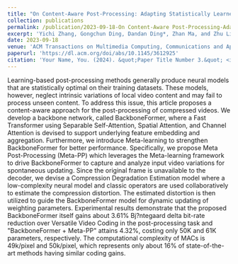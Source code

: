 ```yaml
---
title: "On Content-Aware Post-Processing: Adapting Statistically Learned Models to Dynamic Content"
collection: publications
permalink: /publication/2023-09-18-On Content-Aware Post-Processing-Adapting Statistically Learned Models to Dynamic Content
excerpt: 'Yichi Zhang, Gongchun Ding, Dandan Ding*, Zhan Ma, and Zhu Li'
date: 2023-09-18
venue: 'ACM Transactions on Multimedia Computing, Communications and Applications (ACM TOMM)'
paperurl: 'https://dl.acm.org/doi/abs/10.1145/3612925'
citation: 'Your Name, You. (2024). &quot;Paper Title Number 3.&quot; <i>GitHub Journal of Bugs</i>. 1(3).'
---
```


Learning-based post-processing methods generally produce neural models that are statistically optimal on their training datasets. These models, however, neglect intrinsic variations of local video content and may fail to process unseen content. To address this issue, this article proposes a content-aware approach for the post-processing of compressed videos. We develop a backbone network, called BackboneFormer, where a Fast Transformer using Separable Self-Attention, Spatial Attention, and Channel Attention is devised to support underlying feature embedding and aggregation. Furthermore, we introduce Meta-learning to strengthen BackboneFormer for better performance. Specifically, we propose Meta Post-Processing (Meta-PP) which leverages the Meta-learning framework to drive BackboneFormer to capture and analyze input video variations for spontaneous updating. Since the original frame is unavailable to the decoder, we devise a Compression Degradation Estimation model where a low-complexity neural model and classic operators are used collaboratively to estimate the compression distortion. The estimated distortion is then utilized to guide the BackboneFormer model for dynamic updating of weighting parameters. Experimental results demonstrate that the proposed BackboneFormer itself gains about 3.61% Bj?ntegaard delta bit-rate reduction over Versatile Video Coding in the post-processing task and "BackboneFormer + Meta-PP" attains 4.32%, costing only 50K and 61K parameters, respectively. The computational complexity of MACs is 49k/pixel and 50k/pixel, which represents only about 16% of state-of-the-art methods having similar coding gains.
